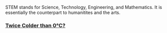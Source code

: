 STEM stands for Science, Technology, Engineering, and Mathematics. It is essentially the counterpart to humanitites and the arts. 

### [Twice Colder than 0°C?](twicecolder.md)
